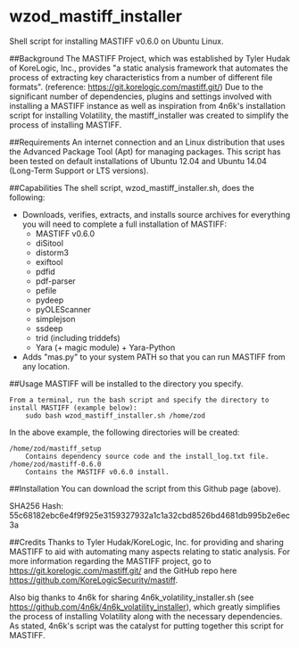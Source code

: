 # wzod_mastiff_installer
Shell script for installing MASTIFF v0.6.0 on Ubuntu Linux.

##Background
The MASTIFF Project, which was established by Tyler Hudak of KoreLogic, Inc., provides "a static analysis framework that automates the process of extracting key characteristics from a number of different file formats". (reference: https://git.korelogic.com/mastiff.git/)  Due to the significant number of dependencies, plugins and settings involved with installing a MASTIFF instance as well as inspiration from 4n6k's installation script for installing Volatility, the mastiff_installer was created to simplify the process of installing MASTIFF.

##Requirements
An internet connection and an Linux distribution that uses the Advanced Package Tool (Apt) for managing packages. This script has been tested on default installations of Ubuntu 12.04 and Ubuntu 14.04 (Long-Term Support or LTS versions).

##Capabilities
The shell script, wzod_mastiff_installer.sh, does the following:

* Downloads, verifies, extracts, and installs source archives for everything you will need to complete a full installation of MASTIFF:
  * MASTIFF v0.6.0
  * diSitool
  * distorm3
  * exiftool
  * pdfid
  * pdf-parser
  * pefile
  * pydeep
  * pyOLEScanner
  * simplejson
  * ssdeep
  * trid (including triddefs)
  * Yara (+ magic module) + Yara-Python
* Adds "mas.py" to your system PATH so that you can run MASTIFF from any location.

##Usage
MASTIFF will be installed to the directory you specify.

    From a terminal, run the bash script and specify the directory to install MASTIFF (example below):
        sudo bash wzod_mastiff_installer.sh /home/zod

In the above example, the following directories will be created:

    /home/zod/mastiff_setup
        Contains dependency source code and the install_log.txt file.
    /home/zod/mastiff-0.6.0
        Contains the MASTIFF v0.6.0 install.

##Installation
You can download the script from this Github page (above).

SHA256 Hash: 55c68182ebc6e4f9f925e3159327932a1c1a32cbd8526bd4681db995b2e6ec3a

##Credits
Thanks to Tyler Hudak/KoreLogic, Inc. for providing and sharing MASTIFF to aid with automating many aspects relating to static analysis.  For more information regarding the MASTIFF project, go to https://git.korelogic.com/mastiff.git/ and the GitHub repo here https://github.com/KoreLogicSecurity/mastiff.

Also big thanks to 4n6k for sharing 4n6k_volatility_installer.sh (see https://github.com/4n6k/4n6k_volatility_installer), which greatly simplifies the process of installing Volatility along with the necessary dependencies.  As stated, 4n6k's script was the catalyst for putting together this script for MASTIFF.

